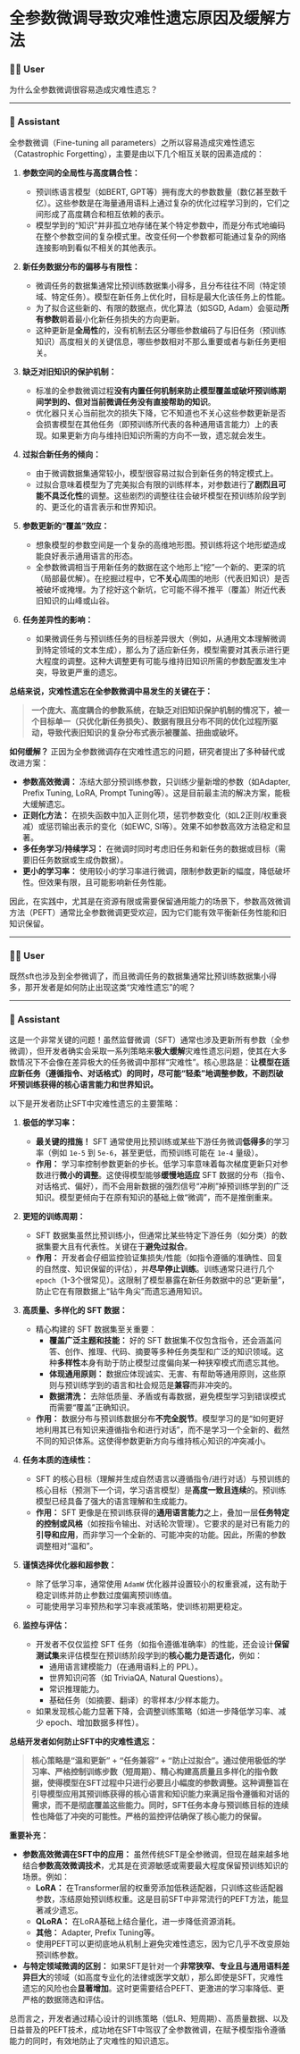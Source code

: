 # 全参数微调导致灾难性遗忘原因及缓解方法

### 🧑‍💻 User

为什么全参数微调很容易造成灾难性遗忘？

---

### 🤖 Assistant

全参数微调（Fine-tuning all parameters）之所以容易造成灾难性遗忘（Catastrophic Forgetting），主要是由以下几个相互关联的因素造成的：

1.  **参数空间的全局性与高度耦合性：**
    *   预训练语言模型（如BERT, GPT等）拥有庞大的参数数量（数亿甚至数千亿）。这些参数是在海量通用语料上通过复杂的优化过程学习到的，它们之间形成了高度耦合和相互依赖的表示。
    *   模型学到的“知识”并非孤立地存储在某个特定参数中，而是分布式地编码在整个参数空间的复杂模式里。改变任何一个参数都可能通过复杂的网络连接影响到看似不相关的其他表示。

2.  **新任务数据分布的偏移与有限性：**
    *   微调任务的数据集通常比预训练数据集小得多，且分布往往不同（特定领域、特定任务）。模型在新任务上优化时，目标是最大化该任务上的性能。
    *   为了拟合这些新的、有限的数据点，优化算法（如SGD, Adam）会驱动**所有参数**朝着最小化新任务损失的方向更新。
    *   这种更新是**全局性**的，没有机制去区分哪些参数编码了与旧任务（预训练知识）高度相关的关键信息，哪些参数相对不那么重要或者与新任务更相关。

3.  **缺乏对旧知识的保护机制：**
    *   标准的全参数微调过程**没有内置任何机制来防止模型覆盖或破坏预训练期间学到的、但对当前微调任务没有直接帮助的知识**。
    *   优化器只关心当前批次的损失下降，它不知道也不关心这些参数更新是否会损害模型在其他任务（即预训练所代表的各种通用语言能力）上的表现。如果更新方向与维持旧知识所需的方向不一致，遗忘就会发生。

4.  **过拟合新任务的倾向：**
    *   由于微调数据集通常较小，模型很容易过拟合到新任务的特定模式上。
    *   过拟合意味着模型为了完美拟合有限的训练样本，对参数进行了**剧烈且可能不具泛化性**的调整。这些剧烈的调整往往会破坏模型在预训练阶段学到的、更泛化的语言表示和世界知识。

5.  **参数更新的“覆盖”效应：**
    *   想象模型的参数空间是一个复杂的高维地形图。预训练将这个地形塑造成能良好表示通用语言的形态。
    *   全参数微调相当于用新任务的数据在这个地形上“挖”一个新的、更深的坑（局部最优解）。在挖掘过程中，它**不关心**周围的地形（代表旧知识）是否被破坏或掩埋。为了挖好这个新坑，它可能不得不推平（覆盖）附近代表旧知识的山峰或山谷。

6.  **任务差异性的影响：**
    *   如果微调任务与预训练任务的目标差异很大（例如，从通用文本理解微调到特定领域的文本生成），那么为了适应新任务，模型需要对其表示进行更大程度的调整。这种大调整更有可能与维持旧知识所需的参数配置发生冲突，导致更严重的遗忘。

**总结来说，灾难性遗忘在全参数微调中易发生的关键在于：**

> **一个庞大、高度耦合的参数系统，在缺乏对旧知识保护机制的情况下，被一个目标单一（只优化新任务损失）、数据有限且分布不同的优化过程所驱动，导致代表旧知识的复杂分布式表示被覆盖、扭曲或破坏。**

**如何缓解？**
正因为全参数微调存在灾难性遗忘的问题，研究者提出了多种替代或改进方案：

*   **参数高效微调：** 冻结大部分预训练参数，只训练少量新增的参数（如Adapter, Prefix Tuning, LoRA, Prompt Tuning等）。这是目前最主流的解决方案，能极大缓解遗忘。
*   **正则化方法：** 在损失函数中加入正则化项，惩罚参数变化（如L2正则/权重衰减）或惩罚输出表示的变化（如EWC, SI等）。效果不如参数高效方法稳定和显著。
*   **多任务学习/持续学习：** 在微调时同时考虑旧任务和新任务的数据或目标（需要旧任务数据或生成伪数据）。
*   **更小的学习率：** 使用较小的学习率进行微调，限制参数更新的幅度，降低破坏性。但效果有限，且可能影响新任务性能。

因此，在实践中，尤其是在资源有限或需要保留通用能力的场景下，参数高效微调方法（PEFT）通常比全参数微调更受欢迎，因为它们能有效平衡新任务性能和旧知识保留。

---

### 🧑‍💻 User

既然sft也涉及到全参微调了，而且微调任务的数据集通常比预训练数据集小得多，那开发者是如何防止出现这类“灾难性遗忘”的呢？

---

### 🤖 Assistant

这是一个非常关键的问题！虽然监督微调（SFT）通常也涉及更新所有参数（全参微调），但开发者确实会采取一系列策略来**极大缓解**灾难性遗忘问题，使其在大多数情况下不会像在差异极大的任务微调中那样“灾难性”。核心思路是：**让模型在适应新任务（遵循指令、对话格式）的同时，尽可能“轻柔”地调整参数，不剧烈破坏预训练获得的核心语言能力和世界知识。**

以下是开发者防止SFT中灾难性遗忘的主要策略：

1.  **极低的学习率：**
    *   **最关键的措施！** SFT 通常使用比预训练或某些下游任务微调**低得多**的学习率（例如 `1e-5` 到 `5e-6`，甚至更低，而预训练可能在 `1e-4` 量级）。
    *   **作用：** 学习率控制参数更新的步长。低学习率意味着每次梯度更新只对参数进行**微小的调整**。这使得模型能够**缓慢地适应** SFT 数据的分布（指令、对话格式、偏好），而不会用新数据的强烈信号“冲刷”掉预训练学到的广泛知识。模型更倾向于在原有知识的基础上做“微调”，而不是推倒重来。

2.  **更短的训练周期：**
    *   SFT 数据集虽然比预训练小，但通常比某些特定下游任务（如分类）的数据集要大且有代表性。关键在于**避免过拟合**。
    *   **作用：** 开发者会仔细监控验证集损失/性能（如指令遵循的准确性、回复的自然度、知识保留的评估），并**尽早停止训练**。训练通常只进行几个 `epoch`（1-3个很常见）。这限制了模型暴露在新任务数据中的总“更新量”，防止它在有限数据上“钻牛角尖”而遗忘通用知识。

3.  **高质量、多样化的 SFT 数据：**
    *   精心构建的 SFT 数据集至关重要：
        *   **覆盖广泛主题和技能：** 好的 SFT 数据集不仅包含指令，还会涵盖问答、创作、推理、代码、摘要等多种任务类型和广泛的知识领域。这种**多样性**本身有助于防止模型过度偏向某一种狭窄模式而遗忘其他。
        *   **体现通用原则：** 数据应体现诚实、无害、有帮助等通用原则，这些原则与预训练学到的语言和社会规范是**兼容**而非冲突的。
        *   **数据清洗：** 去除低质量、矛盾或有毒数据，避免模型学习到错误模式而需要“覆盖”正确知识。
    *   **作用：** 数据分布与预训练数据分布**不完全脱节**。模型学习的是“如何更好地利用其已有知识来遵循指令和进行对话”，而不是学习一个全新的、截然不同的知识体系。这使得参数更新方向与维持核心知识的冲突减小。

4.  **任务本质的连续性：**
    *   SFT 的核心目标（理解并生成自然语言以遵循指令/进行对话）与预训练的核心目标（预测下一个词，学习语言模型）是**高度一致且连续**的。预训练模型已经具备了强大的语言理解和生成能力。
    *   **作用：** SFT 更像是在预训练获得的**通用语言能力**之上，叠加一层**任务特定的控制或风格**（如按指令输出、对话轮次管理）。它要求的是对已有能力的**引导和应用**，而非学习一个全新的、可能冲突的功能。因此，所需的参数调整相对“温和”。

5.  **谨慎选择优化器和超参数：**
    *   除了低学习率，通常使用 `AdamW` 优化器并设置较小的权重衰减，这有助于稳定训练并防止参数过度偏离预训练值。
    *   可能使用学习率预热和学习率衰减策略，使训练初期更稳定。

6.  **监控与评估：**
    *   开发者不仅仅监控 SFT 任务（如指令遵循准确率）的性能，还会设计**保留测试集**来评估模型在预训练阶段学到的**核心能力是否退化**，例如：
        *   通用语言建模能力（在通用语料上的 PPL）。
        *   世界知识问答（如 TriviaQA, Natural Questions）。
        *   常识推理能力。
        *   基础任务（如摘要、翻译）的零样本/少样本能力。
    *   如果发现核心能力显著下降，会调整训练策略（如进一步降低学习率、减少 epoch、增加数据多样性）。

**总结开发者如何防止SFT中的灾难性遗忘：**

> **核心策略是“温和更新” + “任务兼容” + “防止过拟合”。通过使用极低的学习率、严格控制训练步数（短周期）、精心构建高质量且多样化的指令数据，使得模型在SFT过程中只进行必要且小幅度的参数调整。这种调整旨在引导模型应用其预训练获得的核心语言和知识能力来满足指令遵循和对话的需求，而不是彻底覆盖这些能力。同时，SFT任务本身与预训练目标的连续性也降低了冲突的可能性。严格的监控评估确保了核心能力的保留。**

**重要补充：**

*   **参数高效微调在SFT中的应用：** 虽然传统SFT是全参微调，但现在越来越多地结合**参数高效微调技术**，尤其是在资源敏感或需要最大程度保留预训练知识的场景。例如：
    *   **LoRA：** 在Transformer层的权重旁添加低秩适配器，只训练这些适配器参数，冻结原始预训练权重。这是目前SFT中非常流行的PEFT方法，能显著减少遗忘。
    *   **QLoRA：** 在LoRA基础上结合量化，进一步降低资源消耗。
    *   **其他：** Adapter, Prefix Tuning等。
    *   使用PEFT可以更彻底地从机制上避免灾难性遗忘，因为它几乎不改变原始预训练参数。
*   **与特定领域微调的区别：** 如果SFT是针对一个**非常狭窄、专业且与通用语料差异巨大**的领域（如高度专业化的法律或医学文献），那么即使是SFT，灾难性遗忘的风险也会**显著增加**。这时更需要结合PEFT、更激进的学习率降低、更严格的数据筛选和评估。

总而言之，开发者通过精心设计的训练策略（低LR、短周期）、高质量数据、以及日益普及的PEFT技术，成功地在SFT中驾驭了全参数微调，在赋予模型指令遵循能力的同时，有效地防止了灾难性的知识遗忘。